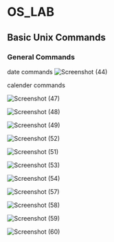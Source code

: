 # OS_LAB
## Basic Unix Commands
### General Commands
date commands
![Screenshot (44)](https://github.com/user-attachments/assets/183e9a60-8758-4416-82c4-abdcd78df199)


calender commands

![Screenshot (47)](https://github.com/user-attachments/assets/c7cf7313-8eaa-4acb-aef6-ac517f88d3a3)

![Screenshot (48)](https://github.com/user-attachments/assets/df4fb8c9-afdf-422a-80bc-3136c9b1aba1)

![Screenshot (49)](https://github.com/user-attachments/assets/6c8f961b-59ce-49cb-b053-ce7c25b3f83c)

![Screenshot (52)](https://github.com/user-attachments/assets/5df79b2c-a011-45a7-b594-62114acc418d)

![Screenshot (51)](https://github.com/user-attachments/assets/8bb2bd78-07b2-4f8e-bdfb-80024530c9da)

![Screenshot (53)](https://github.com/user-attachments/assets/a3a32124-33cb-403e-91f8-d0319f42b33c)

![Screenshot (54)](https://github.com/user-attachments/assets/25c1e969-986e-4c24-952a-464bd1ca7ac7)

![Screenshot (57)](https://github.com/user-attachments/assets/6e2fc4f5-69ff-4d31-bd81-d54dd8521c65)

![Screenshot (58)](https://github.com/user-attachments/assets/def47fe7-cda1-4527-9548-e1ed97330d83)

![Screenshot (59)](https://github.com/user-attachments/assets/08b68eb5-bc85-45e9-b527-d208839bba76)

![Screenshot (60)](https://github.com/user-attachments/assets/eb54b633-d333-49f3-a2c1-9068346ae9f0)



















